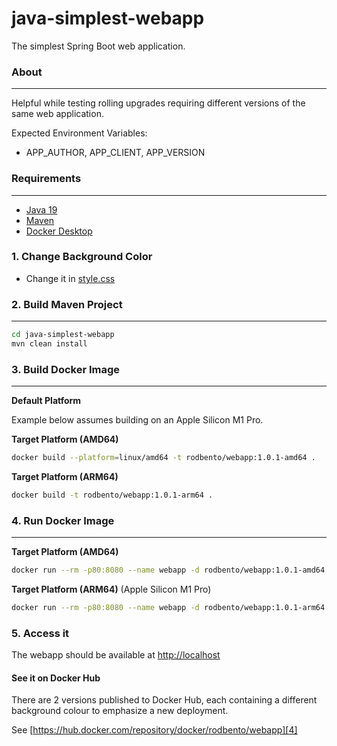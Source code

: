 # java-simplest-webapp

The simplest Spring Boot web application.

### About
---

Helpful while testing rolling upgrades requiring different versions of the same web application.

Expected Environment Variables:

- APP_AUTHOR, APP_CLIENT, APP_VERSION

### Requirements
---

- [Java 19][1]
- [Maven][2]
- [Docker Desktop][3]

### 1. Change Background Color

- Change it in [style.css](https://github.com/rbento/java-simplest-webapp/blob/da64a2228d6574d01fe1c2be300e443b645c8095/src/main/resources/static/style.css#L6)

### 2. Build Maven Project
---

```bash
cd java-simplest-webapp
mvn clean install
```

### 3. Build Docker Image
---

**Default Platform**

Example below assumes building on an Apple Silicon M1 Pro.

**Target Platform (AMD64)**
```bash
docker build --platform=linux/amd64 -t rodbento/webapp:1.0.1-amd64 .
```

**Target Platform (ARM64)** 
```bash
docker build -t rodbento/webapp:1.0.1-arm64 .
```

### 4. Run Docker Image
---
**Target Platform (AMD64)**

```bash
docker run --rm -p80:8080 --name webapp -d rodbento/webapp:1.0.1-amd64
```

**Target Platform (ARM64)** (Apple Silicon M1 Pro)
```bash
docker run --rm -p80:8080 --name webapp -d rodbento/webapp:1.0.1-arm64
```

### 5. Access it

The webapp should be available at [http://localhost](http://localhost)

#### See it on Docker Hub

There are 2 versions published to Docker Hub, each containing a different background colour to emphasize a new deployment.

See [https://hub.docker.com/repository/docker/rodbento/webapp][4]

[1]:https://jdk.java.net/19/
[2]:https://maven.apache.org
[3]:https://www.docker.com/
[4]:https://hub.docker.com/repository/docker/rodbento/webapp

